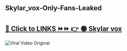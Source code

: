 
 ## Skylar_vox-Only-Fans-Leaked

# <h2><a href="https://clipsfans.com/Skylar_vox&ref=git">🔗 Click to LINKS ⏩⏩ 👉 🟢 Skylar vox </a></h2>

<a href="https://clipsfans.com/Skylar_vox&ref=git" rel="nofollow" data-target="animated-image.originalLink"><img src="https://i.ibb.co.com/xMMVF88/686577567.gif" alt="Viral Video Original" style="max-width: 100%; display: inline-block;" data-target="animated-image.originalImage"></a>
